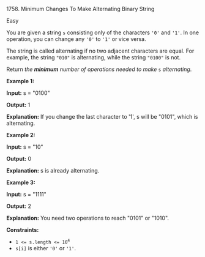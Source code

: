 1758\. Minimum Changes To Make Alternating Binary String

Easy

You are given a string `s` consisting only of the characters `'0'` and `'1'`. In one operation, you can change any `'0'` to `'1'` or vice versa.

The string is called alternating if no two adjacent characters are equal. For example, the string `"010"` is alternating, while the string `"0100"` is not.

Return _the **minimum** number of operations needed to make_ `s` _alternating_.

**Example 1:**

**Input:** s = "0100"

**Output:** 1

**Explanation:** If you change the last character to '1', s will be "0101", which is alternating.

**Example 2:**

**Input:** s = "10"

**Output:** 0

**Explanation:** s is already alternating.

**Example 3:**

**Input:** s = "1111"

**Output:** 2

**Explanation:** You need two operations to reach "0101" or "1010".

**Constraints:**

*   <code>1 <= s.length <= 10<sup>4</sup></code>
*   `s[i]` is either `'0'` or `'1'`.